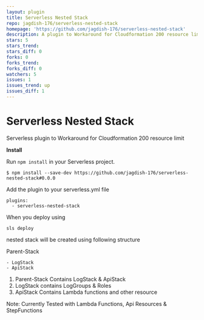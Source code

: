 ```yaml
---
layout: plugin
title: Serverless Nested Stack
repo: jagdish-176/serverless-nested-stack
homepage: 'https://github.com/jagdish-176/serverless-nested-stack'
description: A plugin to Workaround for Cloudformation 200 resource limit
stars: 5
stars_trend: 
stars_diff: 0
forks: 0
forks_trend: 
forks_diff: 0
watchers: 5
issues: 1
issues_trend: up
issues_diff: 1
---
```



# Serverless Nested Stack
Serverless plugin to Workaround for Cloudformation 200 resource limit 

**Install**

Run `npm install` in your Serverless project.

    $ npm install --save-dev https://github.com/jagdish-176/serverless-nested-stack#0.0.0

Add the plugin to your serverless.yml file

    plugins:
      - serverless-nested-stack


When you deploy using 

    sls deploy 

nested stack will be created using following structure

Parent-Stack

    - LogStack
    - ApiStack

1) Parent-Stack Contains LogStack & ApiStack
2) LogStack contains LogGroups & Roles
3) ApiStack Contains Lambda functions and other resource

Note: Currently Tested with Lambda Functions, Api Resources & StepFunctions
